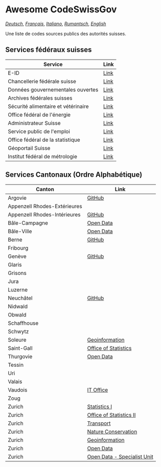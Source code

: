 # Awesome CodeSwissGov

_[Deutsch](./README.de.md)_, _[Français](./README.fr.md)_, _[Italiano](./README.it.md)_, _[Rumantsch](./README.rm.md)_, _[English](./README.md)_

Une liste de codes sources publics des autorités suisses.

## Services fédéraux suisses

| Service                             | Link                                            |
| ----------------------------------- | ----------------------------------------------- |
| E-ID                                | [Link](https://github.com/e-id-admin)           |
| Chancellerie fédérale suisse        | [Link](https://github.com/swiss)                |
| Données gouvernementales ouvertes   | [Link](https://github.com/ogdch)                |
| Archives fédérales suisses          | [Link](https://github.com/SwissFederalArchives) |
| Sécurité alimentaire et vétérinaire | [Link](https://github.com/BLV-OSAV-USAV)        |
| Office fédéral de l'énergie         | [Link](https://github.com/SFOE)                 |
| Administrateur Suisse               | [Link](https://github.com/admin-ch)             |
| Service public de l'emploi          | [Link](https://github.com/alv-ch)               |
| Office fédéral de la statistique    | [Link](https://github.com/BFS-SHS-MSAS)         |
| Géoportail Suisse                   | [Link](https://github.com/geoadmin)             |
| Institut fédéral de métrologie      | [Link](https://github.com/metas-ch)             |

## Services Cantonaux (Ordre Alphabétique)

| Canton                       | Link                                                        |
| ---------------------------- | ----------------------------------------------------------- |
| Argovie                      | [GitHub](https://github.com/kanton-aargau)                  |
| Appenzell Rhodes-Extérieures |                                                             |
| Appenzell Rhodes-Intérieures | [GitHub](https://github.com/KTAI-GIS)                       |
| Bâle-Campagne                | [Open Data](https://github.com/ogd-bl)                      |
| Bâle-Ville                   | [Open Data](https://github.com/opendatabs)                  |
| Berne                        | [GitHub](https://github.com/kanton-bern)                    |
| Fribourg                     |                                                             |
| Genève                       | [GitHub](https://github.com/republique-et-canton-de-geneve) |
| Glaris                       |                                                             |
| Grisons                      |                                                             |
| Jura                         |                                                             |
| Luzerne                      |                                                             |
| Neuchâtel                    | [GitHub](https://github.com/sitn)                           |
| Nidwald                      |                                                             |
| Obwald                       |                                                             |
| Schaffhouse                  |                                                             |
| Schwytz                      |                                                             |
| Soleure                      | [Geoinformation](https://github.com/sogis)                  |
| Saint-Gall                   | [Office of Statistics](https://github.com/statistikSG)      |
| Thurgovie                    | [Open Data](https://github.com/ogdtg)                       |
| Tessin                       |                                                             |
| Uri                          |                                                             |
| Valais                       |                                                             |
| Vaudois                      | [IT Office](https://github.com/dsi-vd)                      |
| Zoug                         |                                                             |
| Zurich                       | [Statistics I](https://github.com/statistikstadtzuerich)    |
| Zurich                       | [Office of Statistics II](https://github.com/statistikZH)   |
| Zurich                       | [Transport](https://github.com/VerkehrsbetriebeZuerich)     |
| Zurich                       | [Nature Conservation](https://github.com/FNSKtZH)           |
| Zurich                       | [Geoinformation](https://github.com/gisktzh)                |
| Zurich                       | [Open Data](https://github.com/opendatazurich)              |
| Zurich                       | [Open Data - Specialist Unit](https://github.com/openZH)    |
